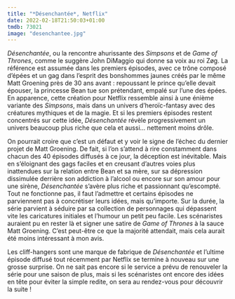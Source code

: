 ```yaml
---
title: "*Désenchantée*, Netflix"
date: 2022-02-18T21:50:03+01:00
tmdb: 73021
image: "desenchantee.jpg"
---
```


*Désenchantée*, ou la rencontre ahurissante des *Simpsons* et de *Game of Thrones*, comme le suggère John DiMaggio qui donne sa voix au roi Zøg. La référence est assumée dans les premiers épisodes, avec ce trône composé d’épées et un gag dans l’esprit des bonshommes jaunes créés par le même Matt Groening près de 30 ans avant : repoussant le prince qu’elle devait épouser, la princesse Bean tue son prétendant, empalé sur l’une des épées. En apparence, cette création pour Netflix ressemble ainsi à une énième variante des *Simpsons*, mais dans un univers d’heroïc-fantasy avec des créatures mythiques et de la magie. Et si les premiers épisodes restent concentrés sur cette idée, *Désenchantée* révèle progressivement un univers beaucoup plus riche que cela et aussi… nettement moins drôle. 

On pourrait croire que c’est un défaut et y voir le signe de l’échec du dernier projet de Matt Groening. De fait, si l’on s’attend à rire constamment dans chacun des 40 épisodes diffusés à ce jour, la déception est inévitable. Mais en s’éloignant des gags faciles et en creusant d’autres voies plus inattendues sur la relation entre Bean et sa mère, sur sa dépression dissimulée derrière son addiction à l’alcool ou encore sur son amour pour une sirène, *Désenchantée* s’avère plus riche et passionnant qu’escompté. Tout ne fonctionne pas, il faut l’admettre et certains épisodes ne parviennent pas à concrétiser leurs idées, mais qu’importe. Sur la durée, la série parvient à séduire par sa collection de personnages qui dépassent vite les caricatures initiales et l’humour un petit peu facile. Les scénaristes auraient pu en rester là et signer une satire de *Game of Thrones* à la sauce Matt Groening. C’est peut-être ce que la majorité attendait, mais cela aurait été moins intéressant à mon avis. 

Les cliff-hangers sont une marque de fabrique de *Désenchantée* et l’ultime épisode diffusé tout récemment par Netflix se termine à nouveau sur une grosse surprise. On ne sait pas encore si le service a prévu de renouveler la série pour une saison de plus, mais si les scénaristes ont encore des idées en tête pour éviter la simple redite, on sera au rendez-vous pour découvrir la suite !